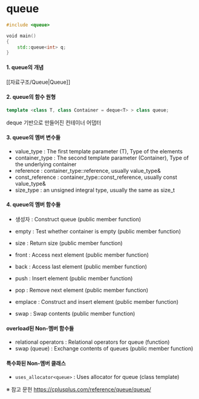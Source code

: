 # queue

```C++
#include <queue>

void main()
{
	std::queue<int> q;
}
```

#### 1. queue의 개념
[[자료구조/Queue|Queue]]

#### 2. queue의 함수 원형
```C++
template <class T, class Container = deque<T> > class queue;
```
deque 기반으로 만들어진 컨테이너 어댑터

#### 3. queue의 멤버 변수들
- value_type : The first template parameter (T),	Type of the elements
- container_type : The second template parameter (Container), Type of the underlying container
- reference : container_type::reference, usually value_type&
- const_reference : container_type::const_reference,	usually const value_type&
- size_type : an unsigned integral type, usually the same as size_t

#### 4. queue의 멤버 함수들
- 생성자 : Construct queue (public member function)

- empty : Test whether container is empty (public member function)
- size : Return size (public member function)
- front : Access next element (public member function)
- back : Access last element (public member function)

- push : Insert element (public member function)
- pop : Remove next element (public member function)
 
- emplace : Construct and insert element (public member function)
- swap : Swap contents (public member function)

#### overload된 Non-멤버 함수들
- relational operators : Relational operators for queue (function)
- swap (queue) : Exchange contents of queues (public member function)

#### 특수화된 Non-멤버 클래스
- `uses_allocator<queue>` : Uses allocator for queue (class template)



※ 참고 문헌
https://cplusplus.com/reference/queue/queue/